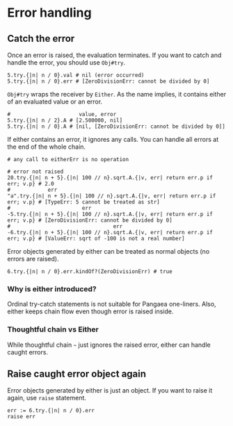 # Error handling

## Catch the error

Once an error is raised, the evaluation terminates.
If you want to catch and handle the error, you should use `Obj#try`.

```pangaea
5.try.{|n| n / 0}.val # nil (error occurred)
5.try.{|n| n / 0}.err # [ZeroDivisionErr: cannot be divided by 0]
```

`Obj#try` wraps the receiver by `Either`. As the name implies, it contains either of an evaluated value or an error.

```pangaea
#                      value, error
5.try.{|n| n / 2}.A # [2.500000, nil]
5.try.{|n| n / 0}.A # [nil, [ZeroDivisionErr: cannot be divided by 0]]
```

If either contains an error, it ignores any calls.
You can handle all errors at the end of the whole chain.

```pangaea
# any call to eitherErr is no operation

# error not raised
20.try.{|n| n + 5}.{|n| 100 // n}.sqrt.A.{|v, err| return err.p if err; v.p} # 2.0
#            err
"a".try.{|n| n + 5}.{|n| 100 // n}.sqrt.A.{|v, err| return err.p if err; v.p} # [TypeErr: 5 cannot be treated as str]
#                       err
-5.try.{|n| n + 5}.{|n| 100 // n}.sqrt.A.{|v, err| return err.p if err; v.p} # [ZeroDivisionErr: cannot be divided by 0]
#                                 err
-6.try.{|n| n + 5}.{|n| 100 // n}.sqrt.A.{|v, err| return err.p if err; v.p} # [ValueErr: sqrt of -100 is not a real number]
```

Error objects generated by either can be treated as normal objects (no errors are raised).

```pangaea
6.try.{|n| n / 0}.err.kindOf?(ZeroDivisionErr) # true
```

### Why is either introduced?

Ordinal try-catch statements is not suitable for Pangaea one-liners.
Also, either keeps chain flow even though error is raised inside.

### Thoughtful chain vs Either

While thoughtful chain `~` just ignores the raised error, either can handle caught errors.

## Raise caught error object again

Error objects generated by either is just an object.
If you want to raise it again, use `raise` statement.

```pangaea
err := 6.try.{|n| n / 0}.err
raise err
```
